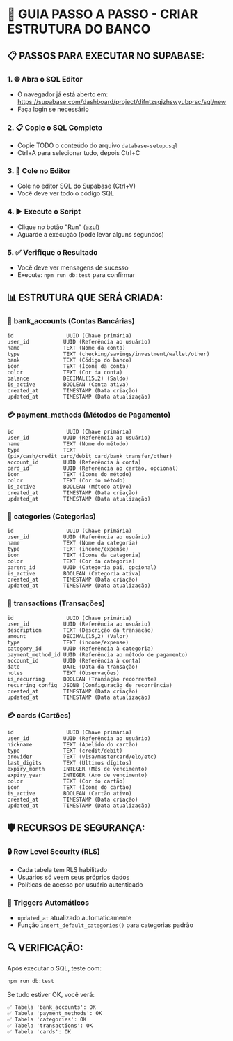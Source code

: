 # 🎯 GUIA PASSO A PASSO - CRIAR ESTRUTURA DO BANCO

## 📋 PASSOS PARA EXECUTAR NO SUPABASE:

### 1. 🌐 Abra o SQL Editor
   - O navegador já está aberto em: https://supabase.com/dashboard/project/difntzsqjzhswyubprsc/sql/new
   - Faça login se necessário

### 2. 📋 Copie o SQL Completo
   - Copie TODO o conteúdo do arquivo `database-setup.sql`
   - Ctrl+A para selecionar tudo, depois Ctrl+C

### 3. 📝 Cole no Editor
   - Cole no editor SQL do Supabase (Ctrl+V)
   - Você deve ver todo o código SQL

### 4. ▶️ Execute o Script
   - Clique no botão "Run" (azul)
   - Aguarde a execução (pode levar alguns segundos)

### 5. ✅ Verifique o Resultado
   - Você deve ver mensagens de sucesso
   - Execute: `npm run db:test` para confirmar

## 📊 ESTRUTURA QUE SERÁ CRIADA:

### 🏦 **bank_accounts** (Contas Bancárias)
```
id                 UUID (Chave primária)
user_id           UUID (Referência ao usuário)
name              TEXT (Nome da conta)
type              TEXT (checking/savings/investment/wallet/other)
bank              TEXT (Código do banco)
icon              TEXT (Ícone da conta)
color             TEXT (Cor da conta)
balance           DECIMAL(15,2) (Saldo)
is_active         BOOLEAN (Conta ativa)
created_at        TIMESTAMP (Data criação)
updated_at        TIMESTAMP (Data atualização)
```

### 💳 **payment_methods** (Métodos de Pagamento)
```
id                 UUID (Chave primária)
user_id           UUID (Referência ao usuário)
name              TEXT (Nome do método)
type              TEXT (pix/cash/credit_card/debit_card/bank_transfer/other)
account_id        UUID (Referência à conta)
card_id           UUID (Referência ao cartão, opcional)
icon              TEXT (Ícone do método)
color             TEXT (Cor do método)
is_active         BOOLEAN (Método ativo)
created_at        TIMESTAMP (Data criação)
updated_at        TIMESTAMP (Data atualização)
```

### 📁 **categories** (Categorias)
```
id                 UUID (Chave primária)
user_id           UUID (Referência ao usuário)
name              TEXT (Nome da categoria)
type              TEXT (income/expense)
icon              TEXT (Ícone da categoria)
color             TEXT (Cor da categoria)
parent_id         UUID (Categoria pai, opcional)
is_active         BOOLEAN (Categoria ativa)
created_at        TIMESTAMP (Data criação)
updated_at        TIMESTAMP (Data atualização)
```

### 💸 **transactions** (Transações)
```
id                 UUID (Chave primária)
user_id           UUID (Referência ao usuário)
description       TEXT (Descrição da transação)
amount            DECIMAL(15,2) (Valor)
type              TEXT (income/expense)
category_id       UUID (Referência à categoria)
payment_method_id UUID (Referência ao método de pagamento)
account_id        UUID (Referência à conta)
date              DATE (Data da transação)
notes             TEXT (Observações)
is_recurring      BOOLEAN (Transação recorrente)
recurring_config  JSONB (Configuração de recorrência)
created_at        TIMESTAMP (Data criação)
updated_at        TIMESTAMP (Data atualização)
```

### 💳 **cards** (Cartões)
```
id                 UUID (Chave primária)
user_id           UUID (Referência ao usuário)
nickname          TEXT (Apelido do cartão)
type              TEXT (credit/debit)
provider          TEXT (visa/mastercard/elo/etc)
last_digits       TEXT (Últimos dígitos)
expiry_month      INTEGER (Mês de vencimento)
expiry_year       INTEGER (Ano de vencimento)
color             TEXT (Cor do cartão)
icon              TEXT (Ícone do cartão)
is_active         BOOLEAN (Cartão ativo)
created_at        TIMESTAMP (Data criação)
updated_at        TIMESTAMP (Data atualização)
```

## 🛡️ RECURSOS DE SEGURANÇA:

### 🔒 Row Level Security (RLS)
- Cada tabela tem RLS habilitado
- Usuários só veem seus próprios dados
- Políticas de acesso por usuário autenticado

### 🔄 Triggers Automáticos
- `updated_at` atualizado automaticamente
- Função `insert_default_categories()` para categorias padrão

## 🔍 VERIFICAÇÃO:

Após executar o SQL, teste com:
```bash
npm run db:test
```

Se tudo estiver OK, você verá:
```
✅ Tabela 'bank_accounts': OK
✅ Tabela 'payment_methods': OK
✅ Tabela 'categories': OK
✅ Tabela 'transactions': OK
✅ Tabela 'cards': OK
```
